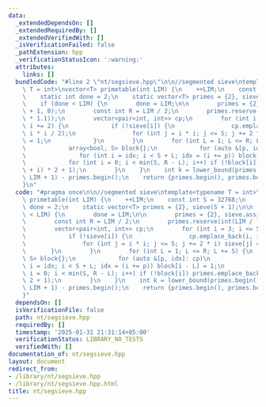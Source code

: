 ```yaml
---
data:
  _extendedDependsOn: []
  _extendedRequiredBy: []
  _extendedVerifiedWith: []
  _isVerificationFailed: false
  _pathExtension: hpp
  _verificationStatusIcon: ':warning:'
  attributes:
    links: []
  bundledCode: "#line 2 \"nt/segsieve.hpp\"\n\n//segmented sieve\ntemplate<typename\
    \ T = int>\nvector<T> primetable(int LIM) {\n    ++LIM;\n    const int S = 32768;\n\
    \    static int done = 2;\n    static vector<T> primes = {2}, sieve(S + 1);\n\n\
    \    if (done < LIM) {\n        done = LIM;\n\n        primes = {2}, sieve.assign(S\
    \ + 1, 0);\n        const int R = LIM / 2;\n        primes.reserve(int(LIM / log(LIM)\
    \ * 1.1));\n        vector<pair<int, int>> cp;\n        for (int i = 3; i <= S;\
    \ i += 2) {\n            if (!sieve[i]) {\n                cp.emplace_back(i,\
    \ i * i / 2);\n                for (int j = i * i; j <= S; j += 2 * i) sieve[j]\
    \ = 1;\n            }\n        }\n        for (int L = 1; L <= R; L += S) {\n\
    \            array<bool, S> block{};\n            for (auto &[p, idx]: cp)\n \
    \               for (int i = idx; i < S + L; idx = (i += p)) block[i - L] = 1;\n\
    \            for (int i = 0; i < min(S, R - L); i++) if (!block[i]) primes.emplace_back((L\
    \ + i) * 2 + 1);\n        }\n    }\n    int k = lower_bound(primes.begin(), primes.end(),\
    \ LIM + 1) - primes.begin();\n    return {primes.begin(), primes.begin() + k};\n\
    }\n"
  code: "#pragma once\n\n//segmented sieve\ntemplate<typename T = int>\nvector<T>\
    \ primetable(int LIM) {\n    ++LIM;\n    const int S = 32768;\n    static int\
    \ done = 2;\n    static vector<T> primes = {2}, sieve(S + 1);\n\n    if (done\
    \ < LIM) {\n        done = LIM;\n\n        primes = {2}, sieve.assign(S + 1, 0);\n\
    \        const int R = LIM / 2;\n        primes.reserve(int(LIM / log(LIM) * 1.1));\n\
    \        vector<pair<int, int>> cp;\n        for (int i = 3; i <= S; i += 2) {\n\
    \            if (!sieve[i]) {\n                cp.emplace_back(i, i * i / 2);\n\
    \                for (int j = i * i; j <= S; j += 2 * i) sieve[j] = 1;\n     \
    \       }\n        }\n        for (int L = 1; L <= R; L += S) {\n            array<bool,\
    \ S> block{};\n            for (auto &[p, idx]: cp)\n                for (int\
    \ i = idx; i < S + L; idx = (i += p)) block[i - L] = 1;\n            for (int\
    \ i = 0; i < min(S, R - L); i++) if (!block[i]) primes.emplace_back((L + i) *\
    \ 2 + 1);\n        }\n    }\n    int k = lower_bound(primes.begin(), primes.end(),\
    \ LIM + 1) - primes.begin();\n    return {primes.begin(), primes.begin() + k};\n\
    }"
  dependsOn: []
  isVerificationFile: false
  path: nt/segsieve.hpp
  requiredBy: []
  timestamp: '2025-01-31 21:31:14+05:00'
  verificationStatus: LIBRARY_NO_TESTS
  verifiedWith: []
documentation_of: nt/segsieve.hpp
layout: document
redirect_from:
- /library/nt/segsieve.hpp
- /library/nt/segsieve.hpp.html
title: nt/segsieve.hpp
---
```

